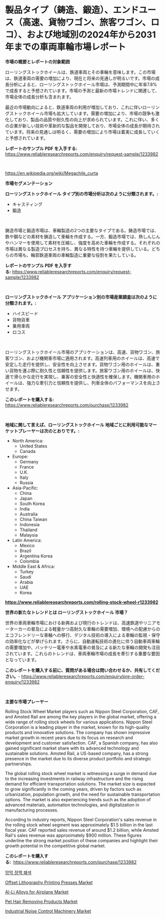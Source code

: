<p><h1>製品タイプ（鋳造、鍛造）、エンドユース（高速、貨物ワゴン、旅客ワゴン、ロコ）、および地域別の2024年から2031年までの車両車輪市場レポート</h1></p><p><strong>市場の概要とレポートの対象範囲</strong></p>
<p><p>ローリングストックホイールは、鉄道車両とその車輪を意味します。この市場は、鉄道車両の需要の増加により、現在と将来の見通しが明るいです。市場の成長分析によると、ローリングストックホイール市場は、予測期間中に年率7.8%で成長すると予想されています。市場の予測と最新の市場トレンドに関連して、市場全体の成長分析も含まれます。</p><p>最近の市場動向によると、鉄道車両の利用が増加しており、これに伴いローリングストックホイール市場も拡大しています。需要の増加により、市場の競争も激化しており、製品の品質や耐久性の向上が求められています。これに伴い、多くの企業が新しい技術や革新的な製品を開発しており、市場全体の成長が期待されています。将来の見通しは明るく、需要の増加により市場は着実に成長していくと予想されています。</p></p>
<p><strong>レポートのサンプル PDF を入手する:</strong> <a href="https://www.reliableresearchreports.com/enquiry/request-sample/1233982">https://www.reliableresearchreports.com/enquiry/request-sample/1233982</a></p>
<p>&nbsp;</p>
<p><a href="https://en.wikipedia.org/wiki/Megachile_curta">https://en.wikipedia.org/wiki/Megachile_curta</a></p>
<p><strong>市場セグメンテーション</strong></p>
<p><strong>ローリングストックホイール タイプ別の市場分析は次のように分類されます。:</strong></p>
<p><ul><li>キャスティング</li><li>鍛造</li></ul></p>
<p>&nbsp;</p>
<p><p>鋳造市場と鍛造市場は、車輪製造の2つの主要なタイプである。鋳造市場では、鉄や鋼などの素材を鋳造して車輪を作成する。一方、鍛造市場では、熱しんじんやハンマーを使用して素材を圧縮し、強度を高めた車輪を作成する。それぞれの市場は異なる製造プロセスを持ち、異なる特性を持つ車輪を提供している。どちらの市場も、輪郭鉄道車両の車輪製造に重要な役割を果たしている。</p></p>
<p><strong>レポートのサンプル PDF を入手する:</strong>&nbsp;<a href="https://www.reliableresearchreports.com/enquiry/request-sample/1233982">https://www.reliableresearchreports.com/enquiry/request-sample/1233982</a></p>
<p>&nbsp;</p>
<p><strong> ローリングストックホイール アプリケーション別の市場産業調査は次のように分類されます。:</strong></p>
<p><ul><li>ハイスピード</li><li>貨物貨車</li><li>乗用車両</li><li>ロコス</li></ul></p>
<p>&nbsp;</p>
<p><p>ローリングストックホイール市場のアプリケーションは、高速、貨物ワゴン、旅客ワゴン、および機関車市場に適用されます。高速列車用のホイールは、高速で安定した走行を提供し、安全性を向上させます。貨物ワゴン用のホイールは、重い貨物を運ぶ際に耐久性と信頼性を提供します。旅客ワゴン用のホイールは、快適で滑らかな走行を実現し、乗客の安全性と快適性を確保します。機関車用のホイールは、強力な牽引力と信頼性を提供し、列車全体のパフォーマンスを向上させます。</p></p>
<p><strong>このレポートを購入する:</strong>&nbsp; <a href="https://www.reliableresearchreports.com/purchase/1233982">https://www.reliableresearchreports.com/purchase/1233982</a></p>
<p>&nbsp;</p>
<p><strong>地域に関して言えば、ローリングストックホイール 地域ごとに利用可能なマーケットプレーヤーは次のとおりです。:</strong></p>
<p><ul>
    <li>
        North America:
        <ul>
            <li>United States</li>
            <li>Canada</li>
        </ul>
    </li>
    <li>
        Europe:
        <ul>
            <li>Germany</li>
            <li>France</li>
            <li>U.K.</li>
            <li>Italy</li>
            <li>Russia</li>
        </ul>
    </li>
    <li>
        Asia-Pacific:
        <ul>
            <li>China</li>
            <li>Japan</li>
            <li>South Korea</li>
            <li>India</li>
            <li>Australia</li>
            <li>China Taiwan</li>
            <li>Indonesia</li>
            <li>Thailand</li>
            <li>Malaysia</li>
        </ul>
    </li>
    <li>
        Latin America:
        <ul>
            <li>Mexico</li>
            <li>Brazil</li>
            <li>Argentina Korea</li>
            <li>Colombia</li>
        </ul>
    </li>
    <li>
        Middle East & Africa:
        <ul>
            <li>Turkey</li>
            <li>Saudi</li>
            <li>Arabia</li>
            <li>UAE</li>
            <li>Korea</li>
        </ul>
    </li>
    </ul></p>
<p><strong><a href="https://www.reliableresearchreports.com/rolling-stock-wheel-r1233982">https://www.reliableresearchreports.com/rolling-stock-wheel-r1233982</a></strong>&nbsp;</p>
<p><strong>世界の新たなトレンドとは ローリングストックホイール 市場？</strong></p>
<p><p>世界の車両車輪市場における新興および現行のトレンドは、高速鉄道やリニアモーターカーの普及による軽量かつ高耐久な車輪の需要増加、環境への配慮からのエコフレンドリーな車輪への移行、デジタル技術の導入による車輪の監視・保守の効率化などが挙げられます。さらに、自動運転技術の進化に伴う自動車両車輪の需要増加や、バッテリー電車や水素電車の普及による新たな車輪の開発も注目されています。これらのトレンドは、車両車輪市場の成長を牽引する重要な要因となっています。</p></p>
<p><strong>このレポートを購入する前に、質問がある場合は問い合わせるか、共有してください。</strong>- <a href="https://www.reliableresearchreports.com/enquiry/pre-order-enquiry/1233982">https://www.reliableresearchreports.com/enquiry/pre-order-enquiry/1233982</a></p>
<p>&nbsp;</p>
<p><strong>主要な市場プレーヤー</strong></p>
<p><p>Rolling Stock Wheel Market players such as Nippon Steel Corporation, CAF, and Amsted Rail are among the key players in the global market, offering a wide range of rolling stock wheels for various applications. Nippon Steel Corporation is a leading player in the market, known for its high-quality products and innovative solutions. The company has shown impressive market growth in recent years due to its focus on research and development and customer satisfaction. CAF, a Spanish company, has also gained significant market share with its advanced technology and sustainable solutions. Amsted Rail, a US-based company, has a strong presence in the market due to its diverse product portfolio and strategic partnerships.</p><p>The global rolling stock wheel market is witnessing a surge in demand due to the increasing investments in railway infrastructure and the rising demand for efficient transportation solutions. The market size is expected to grow significantly in the coming years, driven by factors such as urbanization, population growth, and the need for sustainable transportation options. The market is also experiencing trends such as the adoption of advanced materials, automation technologies, and digitalization in manufacturing processes.</p><p>According to industry reports, Nippon Steel Corporation's sales revenue in the rolling stock wheel segment was approximately $1.5 billion in the last fiscal year. CAF reported sales revenue of around $1.2 billion, while Amsted Rail's sales revenue was approximately $900 million. These figures underline the strong market position of these companies and highlight their growth potential in the competitive global market.</p></p>
<p><strong>このレポートを購入する:</strong>&nbsp;&nbsp;<a href="https://www.reliableresearchreports.com/purchase/1233982">https://www.reliableresearchreports.com/purchase/1233982</a></p>
<p><p><a href="https://medium.com/@leonidasalazar756/%EB%A7%9D%EB%A7%89-%EC%A0%95%EB%A7%A5-%ED%8F%90%EC%87%84-%EC%8B%9C%EC%9E%A5-%EB%B6%84%EC%84%9D-%EA%B7%B8%EC%9D%98-cagr-%EC%8B%9C%EC%9E%A5-%EC%84%B8%EB%B6%84%ED%99%94-%EB%B0%8F-%EA%B8%80%EB%A1%9C%EB%B2%8C-%EC%82%B0%EC%97%85-%EA%B0%9C%EC%9A%94-fbeb34e5c004">망막 정맥 폐색</a></p><p><a href="https://issuu.com/reportprime-2/docs/offset-lithography-printing-presses-market-size-20">Offset Lithography Printing Presses Market</a></p><p><a href="https://www.linkedin.com/pulse/insights-al-li-alloys-airplane-market-share-competitive-landscape-hlksf">Al-Li Alloys for Airplane Market</a></p><p><a href="https://github.com/JeanneSawayn2023/Market-Research-Report-List-1/blob/main/pet-hair-removing-products-market.md">Pet Hair Removing Products Market</a></p><p><a href="https://issuu.com/reportprime-2/docs/industrial-noise-control-machinery-market-size-203">Industrial Noise Control Machinery Market</a></p></p>